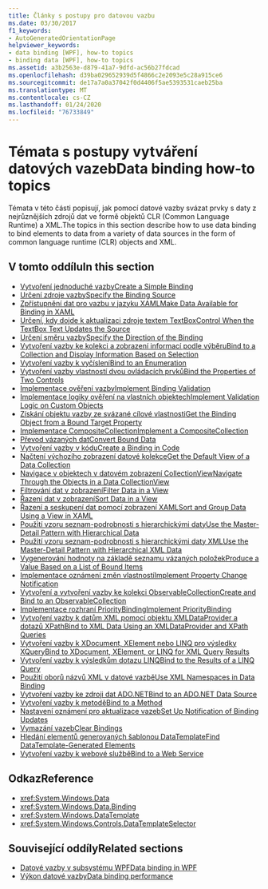 ```yaml
---
title: Články s postupy pro datovou vazbu
ms.date: 03/30/2017
f1_keywords:
- AutoGeneratedOrientationPage
helpviewer_keywords:
- data binding [WPF], how-to topics
- binding data [WPF], how-to topics
ms.assetid: a3b2563e-d879-41a7-9dfd-ac56b27fdcad
ms.openlocfilehash: d39ba029652939d5f4866c2e2093e5c28a915ce6
ms.sourcegitcommit: de17a7a0a37042f0d4406f5ae5393531caeb25ba
ms.translationtype: MT
ms.contentlocale: cs-CZ
ms.lasthandoff: 01/24/2020
ms.locfileid: "76733849"
---
```

# <a name="data-binding-how-to-topics"></a><span data-ttu-id="98f01-102">Témata s postupy vytváření datových vazeb</span><span class="sxs-lookup"><span data-stu-id="98f01-102">Data binding how-to topics</span></span>

<span data-ttu-id="98f01-103">Témata v této části popisují, jak pomocí datové vazby svázat prvky s daty z nejrůznějších zdrojů dat ve formě objektů CLR (Common Language Runtime) a XML.</span><span class="sxs-lookup"><span data-stu-id="98f01-103">The topics in this section describe how to use data binding to bind elements to data from a variety of data sources in the form of common language runtime (CLR) objects and XML.</span></span>

## <a name="in-this-section"></a><span data-ttu-id="98f01-104">V tomto oddílu</span><span class="sxs-lookup"><span data-stu-id="98f01-104">In this section</span></span>

- [<span data-ttu-id="98f01-105">Vytvoření jednoduché vazby</span><span class="sxs-lookup"><span data-stu-id="98f01-105">Create a Simple Binding</span></span>](how-to-create-a-simple-binding.md)
- [<span data-ttu-id="98f01-106">Určení zdroje vazby</span><span class="sxs-lookup"><span data-stu-id="98f01-106">Specify the Binding Source</span></span>](how-to-specify-the-binding-source.md)
- [<span data-ttu-id="98f01-107">Zpřístupnění dat pro vazbu v jazyku XAML</span><span class="sxs-lookup"><span data-stu-id="98f01-107">Make Data Available for Binding in XAML</span></span>](how-to-make-data-available-for-binding-in-xaml.md)
- [<span data-ttu-id="98f01-108">Určení, kdy dojde k aktualizaci zdroje textem TextBox</span><span class="sxs-lookup"><span data-stu-id="98f01-108">Control When the TextBox Text Updates the Source</span></span>](how-to-control-when-the-textbox-text-updates-the-source.md)
- [<span data-ttu-id="98f01-109">Určení směru vazby</span><span class="sxs-lookup"><span data-stu-id="98f01-109">Specify the Direction of the Binding</span></span>](how-to-specify-the-direction-of-the-binding.md)
- [<span data-ttu-id="98f01-110">Vytvoření vazby ke kolekci a zobrazení informací podle výběru</span><span class="sxs-lookup"><span data-stu-id="98f01-110">Bind to a Collection and Display Information Based on Selection</span></span>](how-to-bind-to-a-collection-and-display-information-based-on-selection.md)
- [<span data-ttu-id="98f01-111">Vytvoření vazby k vyčíslení</span><span class="sxs-lookup"><span data-stu-id="98f01-111">Bind to an Enumeration</span></span>](how-to-bind-to-an-enumeration.md)
- [<span data-ttu-id="98f01-112">Vytvoření vazby vlastností dvou ovládacích prvků</span><span class="sxs-lookup"><span data-stu-id="98f01-112">Bind the Properties of Two Controls</span></span>](how-to-bind-the-properties-of-two-controls.md)
- [<span data-ttu-id="98f01-113">Implementace ověření vazby</span><span class="sxs-lookup"><span data-stu-id="98f01-113">Implement Binding Validation</span></span>](how-to-implement-binding-validation.md)
- [<span data-ttu-id="98f01-114">Implementace logiky ověření na vlastních objektech</span><span class="sxs-lookup"><span data-stu-id="98f01-114">Implement Validation Logic on Custom Objects</span></span>](how-to-implement-validation-logic-on-custom-objects.md)
- [<span data-ttu-id="98f01-115">Získání objektu vazby ze svázané cílové vlastnosti</span><span class="sxs-lookup"><span data-stu-id="98f01-115">Get the Binding Object from a Bound Target Property</span></span>](how-to-get-the-binding-object-from-a-bound-target-property.md)
- [<span data-ttu-id="98f01-116">Implementace CompositeCollection</span><span class="sxs-lookup"><span data-stu-id="98f01-116">Implement a CompositeCollection</span></span>](how-to-implement-a-compositecollection.md)
- [<span data-ttu-id="98f01-117">Převod vázaných dat</span><span class="sxs-lookup"><span data-stu-id="98f01-117">Convert Bound Data</span></span>](how-to-convert-bound-data.md)
- [<span data-ttu-id="98f01-118">Vytvoření vazby v kódu</span><span class="sxs-lookup"><span data-stu-id="98f01-118">Create a Binding in Code</span></span>](how-to-create-a-binding-in-code.md)
- [<span data-ttu-id="98f01-119">Načtení výchozího zobrazení datové kolekce</span><span class="sxs-lookup"><span data-stu-id="98f01-119">Get the Default View of a Data Collection</span></span>](how-to-get-the-default-view-of-a-data-collection.md)
- [<span data-ttu-id="98f01-120">Navigace v objektech v datovém zobrazení CollectionView</span><span class="sxs-lookup"><span data-stu-id="98f01-120">Navigate Through the Objects in a Data CollectionView</span></span>](how-to-navigate-through-the-objects-in-a-data-collectionview.md)
- [<span data-ttu-id="98f01-121">Filtrování dat v zobrazení</span><span class="sxs-lookup"><span data-stu-id="98f01-121">Filter Data in a View</span></span>](how-to-filter-data-in-a-view.md)
- [<span data-ttu-id="98f01-122">Řazení dat v zobrazení</span><span class="sxs-lookup"><span data-stu-id="98f01-122">Sort Data in a View</span></span>](how-to-sort-data-in-a-view.md)
- [<span data-ttu-id="98f01-123">Řazení a seskupení dat pomocí zobrazení XAML</span><span class="sxs-lookup"><span data-stu-id="98f01-123">Sort and Group Data Using a View in XAML</span></span>](how-to-sort-and-group-data-using-a-view-in-xaml.md)
- [<span data-ttu-id="98f01-124">Použití vzoru seznam-podrobnosti s hierarchickými daty</span><span class="sxs-lookup"><span data-stu-id="98f01-124">Use the Master-Detail Pattern with Hierarchical Data</span></span>](how-to-use-the-master-detail-pattern-with-hierarchical-data.md)
- [<span data-ttu-id="98f01-125">Použití vzoru seznam-podrobnosti s hierarchickými daty XML</span><span class="sxs-lookup"><span data-stu-id="98f01-125">Use the Master-Detail Pattern with Hierarchical XML Data</span></span>](how-to-use-the-master-detail-pattern-with-hierarchical-xml-data.md)
- [<span data-ttu-id="98f01-126">Vygenerování hodnoty na základě seznamu vázaných položek</span><span class="sxs-lookup"><span data-stu-id="98f01-126">Produce a Value Based on a List of Bound Items</span></span>](how-to-produce-a-value-based-on-a-list-of-bound-items.md)
- [<span data-ttu-id="98f01-127">Implementace oznámení změn vlastností</span><span class="sxs-lookup"><span data-stu-id="98f01-127">Implement Property Change Notification</span></span>](how-to-implement-property-change-notification.md)
- [<span data-ttu-id="98f01-128">Vytvoření a vytvoření vazby ke kolekci ObservableCollection</span><span class="sxs-lookup"><span data-stu-id="98f01-128">Create and Bind to an ObservableCollection</span></span>](how-to-create-and-bind-to-an-observablecollection.md)
- [<span data-ttu-id="98f01-129">Implementace rozhraní PriorityBinding</span><span class="sxs-lookup"><span data-stu-id="98f01-129">Implement PriorityBinding</span></span>](how-to-implement-prioritybinding.md)
- [<span data-ttu-id="98f01-130">Vytvoření vazby k datům XML pomocí objektu XMLDataProvider a dotazů XPath</span><span class="sxs-lookup"><span data-stu-id="98f01-130">Bind to XML Data Using an XMLDataProvider and XPath Queries</span></span>](how-to-bind-to-xml-data-using-an-xmldataprovider-and-xpath-queries.md)
- [<span data-ttu-id="98f01-131">Vytvoření vazby k XDocument, XElement nebo LINQ pro výsledky XQuery</span><span class="sxs-lookup"><span data-stu-id="98f01-131">Bind to XDocument, XElement, or LINQ for XML Query Results</span></span>](how-to-bind-to-xdocument-xelement-or-linq-for-xml-query-results.md)
- [<span data-ttu-id="98f01-132">Vytvoření vazby k výsledkům dotazu LINQ</span><span class="sxs-lookup"><span data-stu-id="98f01-132">Bind to the Results of a LINQ Query</span></span>](how-to-bind-to-the-results-of-a-linq-query.md)
- [<span data-ttu-id="98f01-133">Použití oborů názvů XML v datové vazbě</span><span class="sxs-lookup"><span data-stu-id="98f01-133">Use XML Namespaces in Data Binding</span></span>](how-to-use-xml-namespaces-in-data-binding.md)
- [<span data-ttu-id="98f01-134">Vytvoření vazby ke zdroji dat ADO.NET</span><span class="sxs-lookup"><span data-stu-id="98f01-134">Bind to an ADO.NET Data Source</span></span>](how-to-bind-to-an-ado-net-data-source.md)
- [<span data-ttu-id="98f01-135">Vytvoření vazby k metodě</span><span class="sxs-lookup"><span data-stu-id="98f01-135">Bind to a Method</span></span>](how-to-bind-to-a-method.md)
- [<span data-ttu-id="98f01-136">Nastavení oznámení pro aktualizace vazeb</span><span class="sxs-lookup"><span data-stu-id="98f01-136">Set Up Notification of Binding Updates</span></span>](how-to-set-up-notification-of-binding-updates.md)
- [<span data-ttu-id="98f01-137">Vymazání vazeb</span><span class="sxs-lookup"><span data-stu-id="98f01-137">Clear Bindings</span></span>](how-to-clear-bindings.md)
- [<span data-ttu-id="98f01-138">Hledání elementů generovaných šablonou DataTemplate</span><span class="sxs-lookup"><span data-stu-id="98f01-138">Find DataTemplate-Generated Elements</span></span>](how-to-find-datatemplate-generated-elements.md)
- [<span data-ttu-id="98f01-139">Vytvoření vazby k webové službě</span><span class="sxs-lookup"><span data-stu-id="98f01-139">Bind to a Web Service</span></span>](how-to-bind-to-a-web-service.md)

## <a name="reference"></a><span data-ttu-id="98f01-140">Odkaz</span><span class="sxs-lookup"><span data-stu-id="98f01-140">Reference</span></span>

- <xref:System.Windows.Data>
- <xref:System.Windows.Data.Binding>
- <xref:System.Windows.DataTemplate>
- <xref:System.Windows.Controls.DataTemplateSelector>

## <a name="related-sections"></a><span data-ttu-id="98f01-141">Související oddíly</span><span class="sxs-lookup"><span data-stu-id="98f01-141">Related sections</span></span>

- [<span data-ttu-id="98f01-142">Datové vazby v subsystému WPF</span><span class="sxs-lookup"><span data-stu-id="98f01-142">Data binding in WPF</span></span>](../../../desktop-wpf/data/data-binding-overview.md)
- [<span data-ttu-id="98f01-143">Výkon datové vazby</span><span class="sxs-lookup"><span data-stu-id="98f01-143">Data binding performance</span></span>](../advanced/optimizing-performance-data-binding.md)
